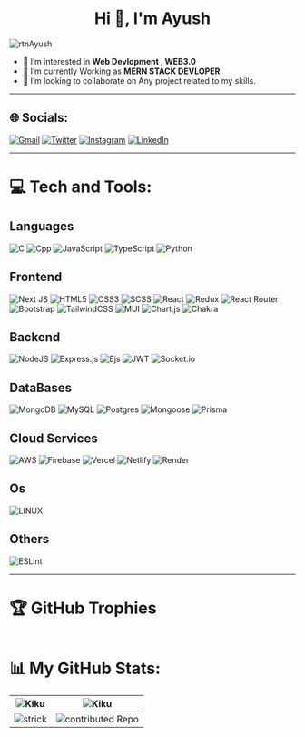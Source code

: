 <h1 align="center">Hi 👋, I'm Ayush</h1>

<p align="left"> <img src="https://visitcount.itsvg.in/api?id=rtnAyush&icon=9&color=10" alt="rtnAyush" /> </p>

- 👀 I’m interested in **Web Devlopment , WEB3.0**
- 🌱 I’m currently Working as **MERN STACK DEVLOPER**
- 💞️ I’m looking to collaborate on Any project related to my skills.


<hr>

## 🌐 Socials:
[![Gmail](https://img.shields.io/badge/Gmail-%2523E4405F.svg?logo=Gmail&logoColor=red&color=%23FFFFFF)](https://mail.google.com/mail/u/0/?tf=cm&to=ayushkumar.dev25@gmail.com) [![Twitter](https://img.shields.io/badge/Twitter-%231DA1F2.svg?logo=Twitter&logoColor=white)](https://twitter.com/rtnAyush) [![Instagram](https://img.shields.io/badge/Instagram-%23E4405F.svg?logo=Instagram&logoColor=white)](https://instagram.com/rtnAyush) [![LinkedIn](https://img.shields.io/badge/LinkedIn-%230077B5.svg?logo=linkedin&logoColor=white)](https://linkedin.com/in/rtnAyush)
<!-- [![Stack Overflow](https://img.shields.io/badge/-Stackoverflow-FE7A16?logo=stack-overflow&logoColor=white)](https://stackoverflow.com/users/20331641) --> 

<hr>

# 💻 Tech and Tools:

## Languages
![C](https://img.shields.io/badge/C-%23323330.svg?style=for-the-badge&logo=c&logoColor=%23F7DF1E) 
![Cpp](https://img.shields.io/badge/C++-%23323330.svg?style=for-the-badge&logo=cplusplus&logoColor=%23F7DF1E) 
![JavaScript](https://img.shields.io/badge/JavaScript-%23323330.svg?style=for-the-badge&logo=javascript&logoColor=%23F7DF1E) 
![TypeScript](https://img.shields.io/badge/TypeScript-%23007ACC.svg?style=for-the-badge&logo=typescript&logoColor=white) 
![Python](https://img.shields.io/badge/Python-3670A0?style=for-the-badge&logo=python&logoColor=ffdd54) 
<!-- ![Solidity](https://img.shields.io/badge/Solidity-%23363636.svg?style=for-the-badge&logo=solidity&logoColor=white) -->

## Frontend
![Next JS](https://img.shields.io/badge/Next-%23000000.svg?style=for-the-badge&logo=next.js&logoColor=white) 
![HTML5](https://img.shields.io/badge/HTML5-%23E34F26.svg?style=for-the-badge&logo=html5&logoColor=white) 
![CSS3](https://img.shields.io/badge/CSS3-%231572B6.svg?style=for-the-badge&logo=css3&logoColor=white) 
![SCSS](https://img.shields.io/badge/SCSS-%23CC6699.svg?style=for-the-badge&logo=sass&logoColor=white) 
![React](https://img.shields.io/badge/React-%23404d59.svg?style=for-the-badge&logo=react&logoColor=%0311DAFB) 
![Redux](https://img.shields.io/badge/Redux-%23593d88.svg?style=for-the-badge&logo=redux&logoColor=white) 
![React Router](https://img.shields.io/badge/React_Router-%23CA4245.svg?style=for-the-badge&logo=react-router&logoColor=white) 
![Bootstrap](https://img.shields.io/badge/Bootstrap-%23563D7C.svg?style=for-the-badge&logo=bootstrap&logoColor=white) 
![TailwindCSS](https://img.shields.io/badge/TailwindCSS-%2338B2AC.svg?style=for-the-badge&logo=tailwind-css&logoColor=white) 
![MUI](https://img.shields.io/badge/MUI-%230081CB.svg?style=for-the-badge&logo=material-ui&logoColor=white) 
![Chart.js](https://img.shields.io/badge/Chart.js-%23F5788D.svg?style=for-the-badge&logo=chart.js&logoColor=white)
![Chakra](https://img.shields.io/badge/Chakra-%234ED1C5.svg?style=for-the-badge&logo=chakraui&logoColor=white) 

## Backend
![NodeJS](https://img.shields.io/badge/Node.js-%236DA55F.svg?style=for-the-badge&logo=node.js&logoColor=white)
![Express.js](https://img.shields.io/badge/Express.js-%23404d59.svg?style=for-the-badge&logo=express&logoColor=%2361DAFB) 
![Ejs](https://img.shields.io/badge/EJS-%23404d59.svg?style=for-the-badge&logo=ejs&logoColor=%2361DAFB) 
![JWT](https://img.shields.io/badge/JWT-%23000000.svg?style=for-the-badge&logo=JSON%20web%20tokens) 
![Socket.io](https://img.shields.io/badge/Socket.io-%23000000.svg?style=for-the-badge&logo=socket.io&badgeColor=010101) 
<!-- ![GraphQL](https://img.shields.io/badge/GraphQL-%23E10098.svg?style=for-the-badge&logo=graphql&logoColor=white) -->

## DataBases
![MongoDB](https://img.shields.io/badge/MongoDB-%234ea94b.svg?style=for-the-badge&logo=mongodb&logoColor=white) 
![MySQL](https://img.shields.io/badge/MySQL-%2300f.svg?style=for-the-badge&logo=mysql&logoColor=white) 
![Postgres](https://img.shields.io/badge/Postgres-%23316192.svg?style=for-the-badge&logo=postgresql&logoColor=white) 
![Mongoose](https://img.shields.io/badge/Mongoose-%23830000.svg?style=for-the-badge&logo=mongoose&logoColor=white&colour=fedcba) 
![Prisma](https://img.shields.io/badge/Prisma-%23880000.svg?style=for-the-badge&logo=prisma&logoColor=white) 

## Cloud Services
![AWS](https://img.shields.io/badge/AWS-%23FF9900.svg?style=for-the-badge&logo=amazon-aws&logoColor=white) 
![Firebase](https://img.shields.io/badge/Firebase-%23FFCA28.svg?style=for-the-badge&logo=firebase&logoColor=white) 
![Vercel](https://img.shields.io/badge/Vercel-%23400000.svg?style=for-the-badge&logo=vercel&logoColor=white) 
![Netlify](https://img.shields.io/badge/Netlify-%23030000.svg?style=for-the-badge&logo=netlify&logoColor=white) 
![Render](https://img.shields.io/badge/Render-%23006000.svg?style=for-the-badge&logo=render&logoColor=white) 

## Os
![LINUX](https://img.shields.io/badge/Linux-%23FCC624.svg?style=for-the-badge&logo=linux&logoColor=black) 

## Others
![ESLint](https://img.shields.io/badge/ESLint-%234B3263.svg?style=for-the-badge&logo=eslint&logoColor=white)

<!-- ![Apollo-GraphQL](https://img.shields.io/badge/-ApolloGraphQL-311C87?style=for-the-badge&logo=apollo-graphql) 
![Redis](https://img.shields.io/badge/redis-%23DD0031.svg?style=for-the-badge&logo=redis&logoColor=white) 	
![Supabase](https://img.shields.io/badge/Supabase-3ECF8E?style=for-the-badge&logo=supabase&logoColor=white) 
![ElasticSearch](https://img.shields.io/badge/-ElasticSearch-005571?style=for-the-badge&logo=elasticsearch) 
![Jira](https://img.shields.io/badge/jira-%230A0FFF.svg?style=for-the-badge&logo=jira&logoColor=white) 
![Docker](https://img.shields.io/badge/docker-%230db7ed.svg?style=for-the-badge&logo=docker&logoColor=white) 
![Kubernetes](https://img.shields.io/badge/kubernetes-%23326ce5.svg?style=for-the-badge&logo=kubernetes&logoColor=white) 
![Notion](https://img.shields.io/badge/Notion-%23000000.svg?style=for-the-badge&logo=notion&logoColor=white) -->

<hr>

# 🏆 GitHub Trophies
<p align="center"> <a href="https://github.com/ryo-ma/github-profile-trophy"><img src="https://github-profile-trophy.vercel.app/?username=rtnAyush&theme=tokyonight&no-frame=true&no-bg=true&margin-w=4" alt="" /></a> </p>

# 📊 My GitHub Stats:

<div align="center" >  
<!-- Light Mode -->
<!-- <div align="center"> 
<a href="https://github.com/rtnAyush/github-readme-stats#gh-light-mode-only">
<img height=259 src="https://github-readme-stats-git-masterrstaa-rickstaa.vercel.app/api/top-langs/?username=rickstaa&layout=compact&langs_count=12&hide_border=true&role=owner,collaborator&theme=default#gh-light-mode-only" alt="Rick Staa's Language stats" />
</a>
<a href="https://github.com/rtnAyush/github-readme-stats#gh-light-mode-only">
<img height=259 src="https://github-readme-stats-git-masterrstaa-rickstaa.vercel.app/api?username=rickstaa&show_icons=true&line_height=28&hide_border=true&card_width=347&include_all_commits=true&role=owner,collaborator&show=reviews,discussions_answered&rank_icon=percentile&exclude_repo=github-readme-stats&theme=default#gh-light-mode-only" alt="Rick Staa's Github stats" />
</a>
</div> -->

<!-- Dark Mode -->
<!--
<a href="https://github.com/rtnAyush/github-readme-stats">
<img align="left" src="https://github-readme-stats.vercel.app/api?username=rtnAyush&show_icons=true&line_height=28&hide_border=true&card_width=347&include_all_commits=true&role=owner,collaborator&show=reviews,discussions_answered&rank_icon=percentile&exclude_repo=github-readme-stats&theme=dark&bg_color=000000" alt="Anurag's github stats" width=50% height=50%>
</a>  
<a align="right" href="https://github.com/rtnAyush/github-readme-stats">
<img src="https://github-readme-stats.vercel.app/api/top-langs/?username=rtnAyush&layout=compact&langs_count=12&hide_border=true&role=owner,collaborator&theme=dark&bg_color=000000" width=50% height=50%>
</a> 
<a href="https://github-readme-streak-stats.herokuapp.com">
<img height=185 src="https://github-readme-streak-stats.herokuapp.com/?user=rtnAyush&theme=dark&bg_color=000000&hide_border=true" style="background-color:#00000" />
</a> 

<a href="https://github-contributor-stats.vercel.app/api">

<img height=185 src="https://github-contributor-stats.vercel.app/api?username=rtnAyush&limit=5&hide_border=true&theme=dark&bg_color=000000" />
</a> 
-->


| ![Kiku](https://github-readme-stats.vercel.app/api?username=rtnAyush&show_icons=true&line_height=28&hide_border=true&card_width=347&include_all_commits=true&role=owner,collaborator&show=reviews,discussions_answered&rank_icon=percentile&exclude_repo=github-readme-stats&theme=dark&bg_color=000000)        | ![Kiku](https://github-readme-stats.vercel.app/api/top-langs/?username=rtnAyush&layout=compact&langs_count=12&hide_border=true&role=owner,collaborator&theme=dark&bg_color=000000)|
| --------------------------------------- | --------------------------------------- |
| ![strick](https://github-readme-streak-stats.herokuapp.com/?user=rtnAyush&theme=dark&bg_color=000000&hide_border=true) | ![contributed Repo](https://github-contributor-stats.vercel.app/api?username=rtnAyush&limit=5&hide_border=true&theme=dark&bg_color=000000)|
</div>
